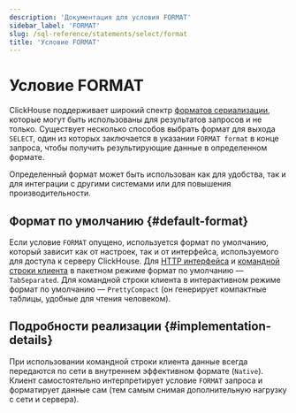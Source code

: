 ```yaml
---
description: 'Документация для условия FORMAT'
sidebar_label: 'FORMAT'
slug: /sql-reference/statements/select/format
title: 'Условие FORMAT'
---
```



# Условие FORMAT

ClickHouse поддерживает широкий спектр [форматов сериализации](../../../interfaces/formats.md), которые могут быть использованы для результатов запросов и не только. Существует несколько способов выбрать формат для выхода `SELECT`, один из которых заключается в указании `FORMAT format` в конце запроса, чтобы получить результирующие данные в определенном формате.

Определенный формат может быть использован как для удобства, так и для интеграции с другими системами или для повышения производительности.

## Формат по умолчанию {#default-format}

Если условие `FORMAT` опущено, используется формат по умолчанию, который зависит как от настроек, так и от интерфейса, используемого для доступа к серверу ClickHouse. Для [HTTP интерфейса](../../../interfaces/http.md) и [командной строки клиента](../../../interfaces/cli.md) в пакетном режиме формат по умолчанию — `TabSeparated`. Для командной строки клиента в интерактивном режиме формат по умолчанию — `PrettyCompact` (он генерирует компактные таблицы, удобные для чтения человеком).

## Подробности реализации {#implementation-details}

При использовании командной строки клиента данные всегда передаются по сети в внутреннем эффективном формате (`Native`). Клиент самостоятельно интерпретирует условие `FORMAT` запроса и форматирует данные сам (тем самым снимая дополнительную нагрузку с сети и сервера).
